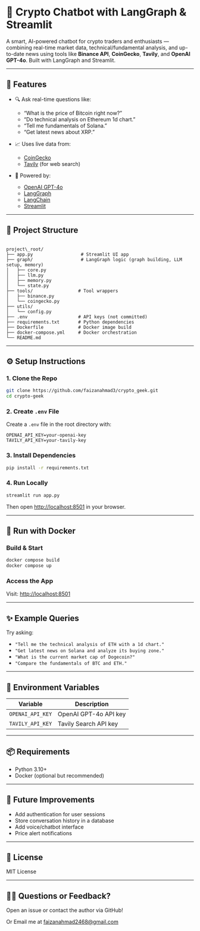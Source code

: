 # 🧠 Crypto Chatbot with LangGraph & Streamlit

A smart, AI-powered chatbot for crypto traders and enthusiasts — combining real-time market data, technical/fundamental analysis, and up-to-date news using tools like **Binance API**, **CoinGecko**, **Tavily**, and **OpenAI GPT-4o**. Built with LangGraph and Streamlit.

---
## 🚀 Features

- 🔍 Ask real-time questions like:
  - “What is the price of Bitcoin right now?”
  - “Do technical analysis on Ethereum 1d chart.”
  - “Tell me fundamentals of Solana.”
  - “Get latest news about XRP.”

- 📈 Uses live data from:
  - [CoinGecko](https://www.coingecko.com/)
  - [Tavily](https://www.tavily.com/) (for web search)

- 🧠 Powered by:
  - [OpenAI GPT-4o](https://openai.com/gpt-4o)
  - [LangGraph](https://python.langgraph.dev/)
  - [LangChain](https://www.langchain.com/)
  - [Streamlit](https://streamlit.io/)

---

## 🧩 Project Structure

```

project\_root/
├── app.py                  # Streamlit UI app
├── graph/                  # LangGraph logic (graph building, LLM setup, memory)
│   ├── core.py
│   ├── llm.py
│   ├── memory.py
│   └── state.py
├── tools/                 # Tool wrappers
│   ├── binance.py
│   └── coingecko.py
├── utils/
│   └── config.py
├── .env                   # API keys (not committed)
├── requirements.txt       # Python dependencies
├── Dockerfile             # Docker image build
├── docker-compose.yml     # Docker orchestration
└── README.md

````

---

## ⚙️ Setup Instructions

### 1. Clone the Repo

```bash
git clone https://github.com/faizanahmad3/crypto_geek.git
cd crypto-geek
````

### 2. Create `.env` File

Create a `.env` file in the root directory with:

```
OPENAI_API_KEY=your-openai-key
TAVILY_API_KEY=your-tavily-key
```

### 3. Install Dependencies

```bash
pip install -r requirements.txt
```

### 4. Run Locally

```bash
streamlit run app.py
```

Then open [http://localhost:8501](http://localhost:8501) in your browser.

---

## 🐳 Run with Docker

### Build & Start

```bash
docker compose build
docker compose up
```

### Access the App

Visit: [http://localhost:8501](http://localhost:8501)

---

## ✨ Example Queries

Try asking:

* `"Tell me the technical analysis of ETH with a 1d chart."`
* `"Get latest news on Solana and analyze its buying zone."`
* `"What is the current market cap of Dogecoin?"`
* `"Compare the fundamentals of BTC and ETH."`

---

## 🔐 Environment Variables

| Variable         | Description           |
| ---------------- | --------------------- |
| `OPENAI_API_KEY` | OpenAI GPT-4o API key |
| `TAVILY_API_KEY` | Tavily Search API key |

---

## 📦 Requirements

* Python 3.10+
* Docker (optional but recommended)

---

## 📌 Future Improvements

* Add authentication for user sessions
* Store conversation history in a database
* Add voice/chatbot interface
* Price alert notifications

---

## 📝 License

MIT License

---

## 🙋‍♀️ Questions or Feedback?

Open an issue or contact the author via GitHub!

Or Email me at faizanahmad2468@gmail.com
